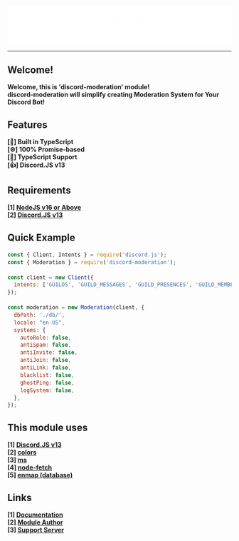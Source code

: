 <img src="https://raw.githubusercontent.com/discord-moderation/source/main/assets/discord-moderation-main.png" />
<hr />

## Welcome!
<strong>Welcome, this is 'discord-moderation' module!</strong> <br />
<strong>discord-moderation will simplify creating Moderation System for Your Discord Bot!</strong>

## Features
<span><strong>[🔑] Built in TypeScript</strong></span> <br />
<span><strong>[⚙] 100% Promise-based</strong></span> <br />
<span><strong>[🙂] TypeScript Support</strong></span> <br />
<span><strong>[👍] Discord.JS v13</strong></span>

## Requirements
<span><strong>[1] [NodeJS v16 or Above](https://nodejs.org/)</strong></span> <br />
<span><strong>[2] [Discord.JS v13](https://npmjs.com/package/discord.js/)</strong></span> <br />

## Quick Example
```js
const { Client, Intents } = require('discord.js');
const { Moderation } = require('discord-moderation');

const client = new Client({
  intents: ['GUILDS', 'GUILD_MESSAGES', 'GUILD_PRESENCES', 'GUILD_MEMBERS', 'GUILD_BANS']
});

const moderation = new Moderation(client, {
  dbPath: './db/',
  locale: "en-US",
  systems: {
    autoRole: false,
    antiSpam: false,
    antiInvite: false,
    antiJoin: false,
    antiLink: false,
    blacklist: false,
    ghostPing: false,
    logSystem: false,
  },
});
```

## This module uses
<span><strong>[1] [Discord.JS v13](https://npmjs.com/package/discord.js/)</strong></span> <br />
<span><strong>[2] [colors](https://npmjs.com/package/colors/)</strong></span> <br />
<span><strong>[3] [ms](https://npmjs.com/package/ms/)</strong></span> <br />
<span><strong>[4] [node-fetch](https://npmjs.com/package/node-fetch/)</strong></span> <br />
<span><strong>[5] [enmap (database)](https://npmjs.com/package/enmap/)</strong></span> <br />

## Links
<span><strong>[1] [Documentation](https://discord-moderation.js.org/)</strong></span> <br />
<span><strong>[2] [Module Author](https://npmjs.com/~badboy-discord/)</strong></span> <br />
<span><strong>[3] [Support Server](https://discord.gg/eGZfaWsZgR/)</strong></span>
